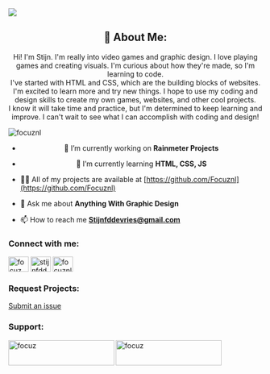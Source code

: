 <a align="center">
<img src=https://github.com/Focuznl/VMFocuz/blob/main/Images/Banner.png>   
</a>
<a align="center">

## 💫 About Me:
Hi! I'm Stijn. I'm really into video games and graphic design. I love playing games and creating visuals. I'm curious about how they're made, so I'm learning to code.<br>I've started with HTML and CSS, which are the building blocks of websites. I'm excited to learn more and try new things. I hope to use my coding and design skills to create my own games, websites, and other cool projects.<br>I know it will take time and practice, but I'm determined to keep learning and improve. I can't wait to see what I can accomplish with coding and design!<br>


<p align="left"> <img src="https://komarev.com/ghpvc/?username=focuznl&label=Profile%20views&color=0e75b6&style=flat" alt="focuznl" /> </p>

- 🔭 I’m currently working on **Rainmeter Projects**

- 🌱 I’m currently learning **HTML, CSS, JS**

- 👨‍💻 All of my projects are available at [https://github.com/Focuznl](https://github.com/Focuznl)

- 💬 Ask me about **Anything With Graphic Design**

- 📫 How to reach me **Stijnfddevries@gmail.com**

<h3 align="left">Connect with me:</h3>
<p align="left">
<a href="https://dev.to/focuz" target="blank"><img align="center" src="https://raw.githubusercontent.com/rahuldkjain/github-profile-readme-generator/master/src/images/icons/Social/devto.svg" alt="focuz" height="30" width="40" /></a>
<a href="https://instagram.com/stijnfddevries" target="blank"><img align="center" src="https://raw.githubusercontent.com/rahuldkjain/github-profile-readme-generator/master/src/images/icons/Social/instagram.svg" alt="stijnfddevries" height="30" width="40" /></a>
<a href="https://dribbble.com/focuznl" target="blank"><img align="center" src="https://raw.githubusercontent.com/rahuldkjain/github-profile-readme-generator/master/src/images/icons/Social/dribbble.svg" alt="focuznl" height="30" width="40" /></a>
</p>

<h3 align="left">Request Projects:</h3>
<a href="https://github.com/Focuznl/Focuznl/issues/new">Submit an issue</a>


<h3 align="left">Support:</h3>
<p><a href="https://www.buymeacoffee.com/focuz"> <img align="left" src="https://cdn.buymeacoffee.com/buttons/v2/default-yellow.png" height="50" width="210" alt="focuz" /></a><a href="https://ko-fi.com/focuz"> <img align="left" src="https://cdn.ko-fi.com/cdn/kofi3.png?v=3" height="50" width="210" alt="focuz" /></a></p><br><br>
